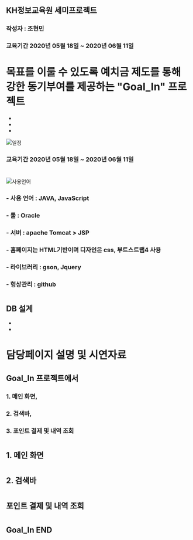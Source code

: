 ## KH정보교육원 세미프로젝트
### 작성자 : 조현민
### 교육기간 2020년 05월 18일 ~ 2020년 06월 11일

#

# 목표를 이룰 수 있도록 예치금 제도를 통해 강한 동기부여를 제공하는 "Goal_In" 프로젝트
 
- 
- 
- 

![일정](https://user-images.githubusercontent.com/66407414/85925379-09306c00-b8d3-11ea-8b89-455fad643913.PNG)

### 교육기간 2020년 05월 18일 ~ 2020년 06월 11일

#

![사용언어](https://user-images.githubusercontent.com/66407414/85925703-2d8d4800-b8d5-11ea-921b-4f8c17c179ae.PNG)

### - 사용 언어 : JAVA, JavaScript
### - 툴 : Oracle
### - 서버 : apache Tomcat > JSP
### - 홈페이지는 HTML기반이며 디자인은 css, 부트스트랩4 사용
### - 라이브러리 : gson, Jquery
### - 형상관리 : github

#

## DB 설계

-
-

#

# 담당페이지 설명 및 시연자료
## Goal_In 프로젝트에서 
### 1. 메인 화면,
### 2. 검색바,
### 3. 포인트 결제 및 내역 조회

#

## 1. 메인 화면

#

## 2. 검색바

#

## 포인트 결제 및 내역 조회

#


## Goal_In                END
#
#
#
